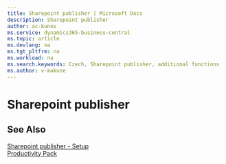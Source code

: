 ```yaml
---
title: Sharepoint publisher | Microsoft Docs
description: Sharepoint publisher
author: ac-kunes
ms.service: dynamics365-business-central
ms.topic: article
ms.devlang: na
ms.tgt_pltfrm: na
ms.workload: na
ms.search.keywords: Czech, Sharepoint publisher, additional functions
ms.author: v-makune
---
```

# Sharepoint publisher

## See Also

[Sharepoint publisher - Setup](ac-sharepoint-publisher-setup.md)  
[Productivity Pack](ac-productivity-pack.md)
